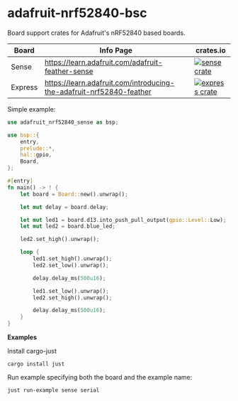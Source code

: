 # adafruit-nrf52840-bsc

Board support crates for Adafruit's nRF52840 based boards.

| Board   | Info Page                                                            | crates.io                                                                                                                             |
| ------- | -------------------------------------------------------------------- | ------------------------------------------------------------------------------------------------------------------------------------- |
| Sense   | https://learn.adafruit.com/adafruit-feather-sense                    | [![sense crate](https://img.shields.io/crates/v/adafruit-nrf52840-sense.svg)](https://crates.io/crates/adafruit-nrf52840-sense)       |
| Express | https://learn.adafruit.com/introducing-the-adafruit-nrf52840-feather | [![express crate](https://img.shields.io/crates/v/adafruit-nrf52840-express.svg)](https://crates.io/crates/adafruit-nrf52840-express) |

Simple example:

```rust
use adafruit_nrf52840_sense as bsp;

use bsp::{
    entry,
    prelude::*,
    hal::gpio,
    Board,
};

#[entry]
fn main() -> ! {
    let board = Board::new().unwrap();

    let mut delay = board.delay;

    let mut led1 = board.d13.into_push_pull_output(gpio::Level::Low);
    let mut led2 = board.blue_led;

    led2.set_high().unwrap();

    loop {
        led1.set_high().unwrap();
        led2.set_low().unwrap();

        delay.delay_ms(500u16);

        led1.set_low().unwrap();
        led2.set_high().unwrap();

        delay.delay_ms(500u16);
    }
}
```

**Examples**

Install cargo-just

```
cargo install just
```

Run example specifying both the board and the example name:

```
just run-example sense serial
```
